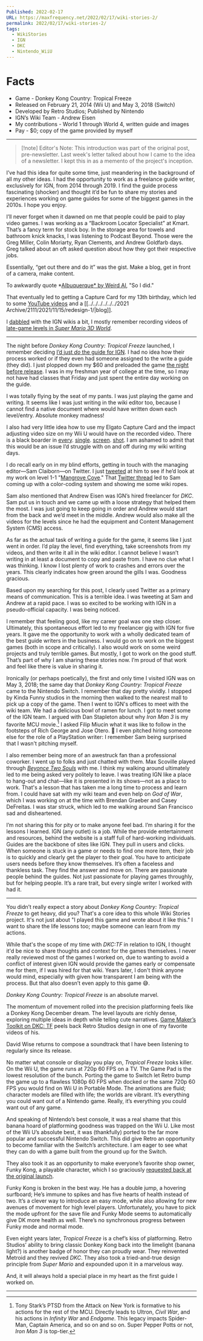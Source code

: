 ```yaml
---
Published: 2022-02-17
URL: https://maxfrequency.net/2022/02/17/wiki-stories-2/
permalink: 2022/02/17/wiki-stories-2/
tags:
  - WikiStories
  - IGN
  - DKC
  - Nintendo_WiiU
---
```

# Facts

- Game - Donkey Kong Country: Tropical Freeze
- Released on February 21, 2014 (Wii U) and May 3, 2018 (Switch)
- Developed by Retro Studios; Published by Nintendo
- IGN’s Wiki Team - Andrew Eisen
- My contributions - World 1 through World 4, written guide and images
- Pay - $0; copy of the game provided by myself

---

>[!note] Editor's Note: 
>This introduction was part of the original post, pre-newsletter. Last week's letter talked about how I came to the idea of a newsletter. I kept this in as a memento of the project's inception.

I’ve had this idea for quite some time, just meandering in the background of all my other ideas. I had the opportunity to work as a freelance guide writer, exclusively for IGN, from 2014 through 2019. I find the guide process fascinating (shocker) and thought it’d be fun to share my stories and experiences working on game guides for some of the biggest games in the 2010s. I hope you enjoy.

I’ll never forget when it dawned on me that people could be paid to play video games. I was working as a “Backroom Locator Specialist” at Kmart. That’s a fancy term for stock boy. In the storage area for towels and bathroom knick knacks, I was listening to Podcast Beyond. Those were the Greg Miller, Colin Moriarty, Ryan Clements, and Andrew Goldfarb days. Greg talked about an oft asked question about how they got their respective jobs.

Essentially, “get out there and do it” was the gist. Make a blog, get in front of a camera, make content.

To awkwardly quote *[Albuquerque* by Weird Al](https://youtube.com/watch?v=Fn58OF_lA-Q&t=517), "So I did."

That eventually led to getting a Capture Card for my 13th birthday, which led to some [YouTube videos](https://www.youtube.com/maxfrequency) and a [[../../../../../../2021 Archive/2111/2021/11/15/redesign-1/|blog]].

I [dabbled](https://twitter.com/MaxRoberts143/status/427150895910907904) with the IGN wikis a bit, I mostly remember recording videos of [late-game levels in *Super Mario 3D World*](https://youtube.com/watch?v=N4Jzhb54ouQ).

---

The night before *Donkey Kong Country: Tropical Freeze* launched, I remember deciding [I’d just *do* the guide for IGN](https://twitter.com/MaxRoberts143/status/436886042562809856). I had no idea how their process worked or if they even had someone assigned to the write a guide (they did). I just plopped down my $60 and preloaded the game [the night before release](https://twitter.com/MaxRoberts143/status/436728589656940544). I was in my freshman year of college at the time, so I may not have had classes that Friday and just spent the entire day working on the guide.

I was totally flying by the seat of my pants. I was just playing the game and writing. It seems like I was just writing in the wiki editor too, because I cannot find a native document where would have written down each level/entry. Absolute monkey madness!

I also had very little idea how to use my Elgato Capture Card and the impact adjusting video size on my Wii U would have on the recorded video. There is a black boarder in [every](https://oyster.ignimgs.com/mediawiki/apis.ign.com/donkey-kong-country-tropical-freeze/6/6e/1-1_Puzzle_Piece_1_Location.png?width=960). [single](https://oyster.ignimgs.com/mediawiki/apis.ign.com/donkey-kong-country-tropical-freeze/b/b6/1-1_Puzzle_Piece_4_Location.png?width=960). [screen](https://oyster.ignimgs.com/mediawiki/apis.ign.com/donkey-kong-country-tropical-freeze/8/83/4-1_PP1.png?width=960). [shot](https://oyster.ignimgs.com/mediawiki/apis.ign.com/donkey-kong-country-tropical-freeze/3/3d/4-6_KONG1.png?width=960). I am ashamed to admit that this would be an issue I’d struggle with on and off during my wiki writing days.

I do recall early on in my blind efforts, getting in touch with the managing editor—Sam Claiborn—on Twitter. I just [tweeted](https://twitter.com/MaxRoberts143/status/436959128976506880) at him to see if he’d look at my work on level 1-1 "[Mangrove Cove](https://www.ign.com/wikis/donkey-kong-country-tropical-freeze/1-1_Mangrove_Cove)." That [Twitter thread](https://twitter.com/MaxRoberts143/status/436967770886922240?s=20) led to Sam coming up with a color-coding system and showing me some wiki ropes.

Sam also mentioned that Andrew Eisen was IGN’s hired freelancer for *DKC*. Sam put us in touch and we came up with a loose strategy that helped them the most. I was just going to keep going in order and Andrew would start from the back and we’d meet in the middle. Andrew would also make all the videos for the levels since he had the equipment and Content Management System (CMS) access.

As far as the actual task of writing a guide for the game, it seems like I just went in order. I’d play the level, find everything, take screenshots from my videos, and then write it all in the wiki editor. I cannot believe I wasn’t writing in at least a document to copy and paste from. I have no clue what I was thinking. I know I lost plenty of work to crashes and errors over the years. This clearly indicates how green around the gills I was. Goodness gracious.

Based upon my searching for this post, I clearly used Twitter as a primary means of communication. This is a terrible idea. I was tweeting at Sam and Andrew at a rapid pace. I was so excited to be working with IGN in a pseudo-official capacity. I was being noticed.

I remember that feeling good, like my career goal was one step closer. Ultimately, this spontaneous effort led to my freelancer gig with IGN for five years. It gave me the opportunity to work with a wholly dedicated team of the best guide writers in the business. I would go on to work on the biggest games (both in scope and critically). I also would work on some weird projects and truly terrible games. But mostly, I got to work on the good stuff. That’s part of why I am sharing these stories now. I’m proud of that work and feel like there is value in sharing it.

Ironically (or perhaps poetically), the first and only time I visited IGN was on May 3, 2018; the same day that *Donkey Kong Country: Tropical Freeze* came to the Nintendo Switch. I remember that day pretty vividly. I stopped by Kinda Funny studios in the morning then walked to the nearest mall to pick up a copy of the game. Then I went to IGN's offices to meet with the wiki team. We had a delicious bowl of ramen for lunch. I got to meet some of the IGN team. I argued with Dan Stapleton about why *Iron Man 3* is my favorite MCU movie.[^1] I asked Filip Miucin what it was like to follow in the footsteps of Rich George and Jose Otero. 😬 I even pitched hiring someone else for the role of a PlayStation writer: I remember Sam being surprised that I wasn't pitching myself.

I also remember being more of an awestruck fan than a professional coworker. I went up to folks and just chatted with them. Max Scoville played through *[Beyonce Two Souls](https://www.ign.com/videos/2018/04/27/beyonce-two-souls-is-a-real-game)* with me. I think my walking around ultimately led to me being asked very politely to leave. I was treating IGN like a place to hang-out and chat—like it is presented in its shows—not as a place to work. That's a lesson that has taken me a long time to process and learn from. I could have sat with my wiki team and even help on *God of War*, which I was working on at the time with Brendan Graeber and Casey DeFreitas. I was star struck, which led to me walking around San Francisco sad and disheartened.

I’m not sharing this for pity or to make anyone feel bad. I’m sharing it for the lessons I learned. IGN (any outlet) is a job. While the provide entertainment and resources, behind the website is a staff full of hard-working individuals. Guides are the backbone of sites like IGN. They pull in users and clicks. When someone is stuck in a game or needs to find one more item, their job is to quickly and clearly get the player to their goal. You have to anticipate users needs before they know themselves. It’s often a faceless and thankless task. They find the answer and move on. There are passionate people behind the guides. Not just passionate for playing games throughly, but for helping people. It’s a rare trait, but every single writer I worked with had it.

---

You didn’t really expect a story about *Donkey Kong Country: Tropical Freeze* to get heavy, did you? That's a core idea to this whole Wiki Stories project. It's not just about "I played this game and wrote about it like this." I want to share the life lessons too; maybe someone can learn from my actions.

While that's the scope of my time with *DKC:TF* in relation to IGN, I thought it'd be nice to share thoughts and context for the games themselves. I never really reviewed most of the games I worked on, due to wanting to avoid a conflict of interest given IGN would provide the games early or compensate me for them, if I was hired for that wiki. Years later, I don't think anyone would mind, especially with given how transparent I am being with the process. But that also doesn’t even apply to this game 😅.

*Donkey Kong Country: Tropical Freeze* is an absolute marvel.

The momentum of movement rolled into the precision platforming feels like a Donkey Kong December dream. The level layouts are richly dense, exploring multiple ideas in depth while telling cute narratives. [Game Maker’s Toolkit on DKC: TF](https://youtube.com/watch?v=JqHcE6B4OP4) peels back Retro Studios design in one of my favorite videos of his.

David Wise returns to compose a soundtrack that I have been listening to regularly since its release.

No matter what console or display you play on, *Tropical Freeze* looks killer. On the Wii U, the game runs at 720p 60 FPS on a TV. The Game Pad is the lowest resolution of the bunch. Porting the game to Switch let Retro bump the game up to a flawless 1080p 60 FPS when docked or the same 720p 60 FPS you would find on Wii U in Portable Mode. The animations are fluid; character models are filled with life; the worlds are vibrant. It’s everything you could want out of a Nintendo game. Really, it’s everything you could want out of any game.

And speaking of Nintendo’s best console, it was a real shame that this banana hoard of platforming goodness was trapped on the Wii U. Like most of the Wii U’s absolute best, it was (thankfully) ported to the far more popular and successful Nintendo Switch. This did give Retro an opportunity to become familiar with the Switch’s architecture. I am eager to see what they can do with a game built from the ground up for the Switch.

They also took it as an opportunity to make everyone’s favorite shop owner, Funky Kong, a playable character, which I so graciously [requested back at the original launch](https://twitter.com/MaxRoberts143/status/1463475736870858760).

Funky Kong is broken in the best way. He has a double jump, a hovering surfboard; He’s immune to spikes and has five hearts of health instead of two. It’s a clever way to introduce an easy mode, while also allowing for new avenues of movement for high level players. Unfortunately, you have to pick the mode upfront for the save file and Funky Mode seems to automatically give DK more health as well. There’s no synchronous progress between Funky mode and normal mode.

Even eight years later, *Tropical Freeze* is a chef’s kiss of platforming. Retro Studios’ ability to bring classic Donkey Kong back into the limelight (banana light?) is another badge of honor they can proudly wear. They reinvented Metroid and they revived *DKC*. They also took a tried-and-true design principle from *Super Mario* and expounded upon it in a marvelous way.

And, it will always hold a special place in my heart as the first guide I worked on.

---

[^1]: Tony Stark’s PTSD from the Attack on New York is formative to his actions for the rest of the MCU. Directly leads to Ultron, *Civil War*, and his actions in *Infinity War* and *Endgame*. This legacy impacts Spider-Man, Captain America, and so on and so on. Super Pepper Potts or not, *Iron Man 3* is top-tier. 